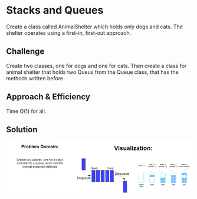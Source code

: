 # Stacks and Queues

Create a class called AnimalShelter which holds only dogs and cats. The shelter operates using a first-in, first-out approach.

## Challenge

Create two classes, one for dogs and one for cats. Then create a class for animal shelter that holds two Queus from the Queue class, that has the methods written before

## Approach & Efficiency

Time O(1) for all.

## Solution

![UIM](UIM.png)